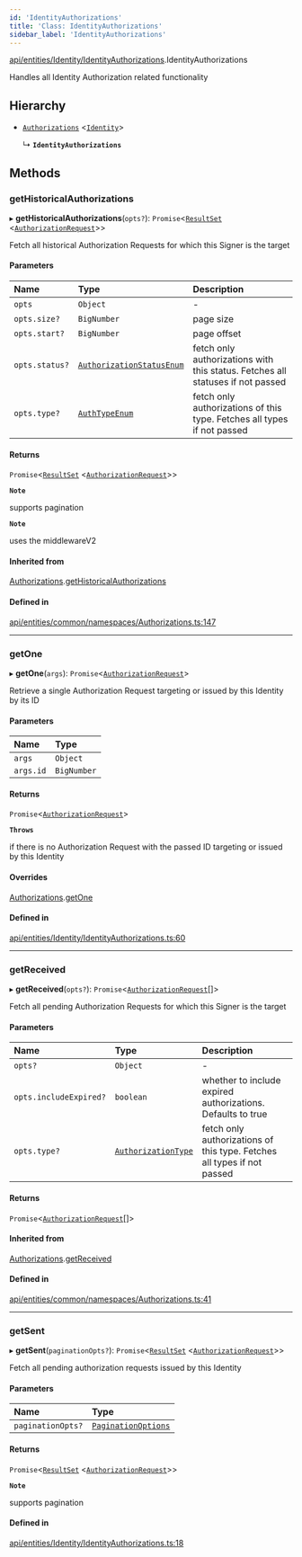```yaml
---
id: 'IdentityAuthorizations'
title: 'Class: IdentityAuthorizations'
sidebar_label: 'IdentityAuthorizations'
---
```


[api/entities/Identity/IdentityAuthorizations](../../../../../modules/API/Entities/Identity/IdentityAuthorizations/IdentityAuthorizations.md).IdentityAuthorizations

Handles all Identity Authorization related functionality

## Hierarchy

- [`Authorizations`](../../Common/Namespaces/Authorizations/Authorizations.md) \<[`Identity`](../Identity.md)\>

  ↳ **`IdentityAuthorizations`**

## Methods

### getHistoricalAuthorizations

▸ **getHistoricalAuthorizations**(`opts?`): `Promise`\<[`ResultSet`](../../../../../interfaces/Types/ResultSet/ResultSet.md) \<[`AuthorizationRequest`](../../AuthorizationRequest/AuthorizationRequest.md)\>\>

Fetch all historical Authorization Requests for which this Signer is the target

#### Parameters

| Name           | Type                                                                                                       | Description                                                                    |
| :------------- | :--------------------------------------------------------------------------------------------------------- | :----------------------------------------------------------------------------- |
| `opts`         | `Object`                                                                                                   | -                                                                              |
| `opts.size?`   | `BigNumber`                                                                                                | page size                                                                      |
| `opts.start?`  | `BigNumber`                                                                                                | page offset                                                                    |
| `opts.status?` | [`AuthorizationStatusEnum`](../../../../../enums/Types/AuthorizationStatusEnum/AuthorizationStatusEnum.md) | fetch only authorizations with this status. Fetches all statuses if not passed |
| `opts.type?`   | [`AuthTypeEnum`](../../../../../enums/Types/AuthTypeEnum/AuthTypeEnum.md)                                  | fetch only authorizations of this type. Fetches all types if not passed        |

#### Returns

`Promise`\<[`ResultSet`](../../../../../interfaces/Types/ResultSet/ResultSet.md) \<[`AuthorizationRequest`](../../AuthorizationRequest/AuthorizationRequest.md)\>\>

**`Note`**

supports pagination

**`Note`**

uses the middlewareV2

#### Inherited from

[Authorizations](../../Common/Namespaces/Authorizations/Authorizations.md).[getHistoricalAuthorizations](../../Common/Namespaces/Authorizations/Authorizations.md#gethistoricalauthorizations)

#### Defined in

[api/entities/common/namespaces/Authorizations.ts:147](https://github.com/PolymeshAssociation/polymesh-sdk/blob/adcc38781/src/api/entities/common/namespaces/Authorizations.ts#L147)

---

### getOne

▸ **getOne**(`args`): `Promise`\<[`AuthorizationRequest`](../../AuthorizationRequest/AuthorizationRequest.md)\>

Retrieve a single Authorization Request targeting or issued by this Identity by its ID

#### Parameters

| Name      | Type        |
| :-------- | :---------- |
| `args`    | `Object`    |
| `args.id` | `BigNumber` |

#### Returns

`Promise`\<[`AuthorizationRequest`](../../AuthorizationRequest/AuthorizationRequest.md)\>

**`Throws`**

if there is no Authorization Request with the passed ID targeting or issued by this Identity

#### Overrides

[Authorizations](../../Common/Namespaces/Authorizations/Authorizations.md).[getOne](../../Common/Namespaces/Authorizations/Authorizations.md#getone)

#### Defined in

[api/entities/Identity/IdentityAuthorizations.ts:60](https://github.com/PolymeshAssociation/polymesh-sdk/blob/adcc38781/src/api/entities/Identity/IdentityAuthorizations.ts#L60)

---

### getReceived

▸ **getReceived**(`opts?`): `Promise`\<[`AuthorizationRequest`](../../AuthorizationRequest/AuthorizationRequest.md)[]\>

Fetch all pending Authorization Requests for which this Signer is the target

#### Parameters

| Name                   | Type                                                                                     | Description                                                             |
| :--------------------- | :--------------------------------------------------------------------------------------- | :---------------------------------------------------------------------- |
| `opts?`                | `Object`                                                                                 | -                                                                       |
| `opts.includeExpired?` | `boolean`                                                                                | whether to include expired authorizations. Defaults to true             |
| `opts.type?`           | [`AuthorizationType`](../../../../../enums/Types/AuthorizationType/AuthorizationType.md) | fetch only authorizations of this type. Fetches all types if not passed |

#### Returns

`Promise`\<[`AuthorizationRequest`](../../AuthorizationRequest/AuthorizationRequest.md)[]\>

#### Inherited from

[Authorizations](../../Common/Namespaces/Authorizations/Authorizations.md).[getReceived](../../Common/Namespaces/Authorizations/Authorizations.md#getreceived)

#### Defined in

[api/entities/common/namespaces/Authorizations.ts:41](https://github.com/PolymeshAssociation/polymesh-sdk/blob/adcc38781/src/api/entities/common/namespaces/Authorizations.ts#L41)

---

### getSent

▸ **getSent**(`paginationOpts?`): `Promise`\<[`ResultSet`](../../../../../interfaces/Types/ResultSet/ResultSet.md) \<[`AuthorizationRequest`](../../AuthorizationRequest/AuthorizationRequest.md)\>\>

Fetch all pending authorization requests issued by this Identity

#### Parameters

| Name              | Type                                                                                          |
| :---------------- | :-------------------------------------------------------------------------------------------- |
| `paginationOpts?` | [`PaginationOptions`](../../../../../interfaces/Types/PaginationOptions/PaginationOptions.md) |

#### Returns

`Promise`\<[`ResultSet`](../../../../../interfaces/Types/ResultSet/ResultSet.md) \<[`AuthorizationRequest`](../../AuthorizationRequest/AuthorizationRequest.md)\>\>

**`Note`**

supports pagination

#### Defined in

[api/entities/Identity/IdentityAuthorizations.ts:18](https://github.com/PolymeshAssociation/polymesh-sdk/blob/adcc38781/src/api/entities/Identity/IdentityAuthorizations.ts#L18)
